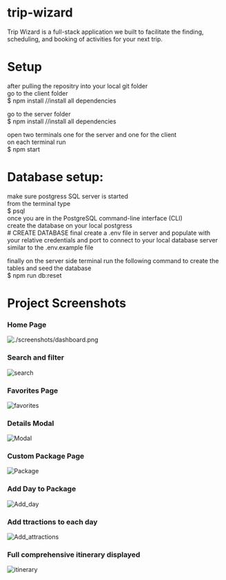 # trip-wizard  
Trip Wizard is a full-stack application we built to facilitate the finding, scheduling, and booking of activities for your next trip.

# Setup
after pulling the repositry into your local git folder  
go to the client folder     
    $ npm install       //install all dependencies  

go to the server folder  
    $ npm install       //install all dependencies  

open two terminals one for the server and one for the client   
on each terminal run   
    $ npm start

# Database setup:  
make sure postgress SQL server is started   
from the terminal type  
    $ psql  
once you are in the PostgreSQL command-line interface (CLI)   
create the database on your local postgress  
    # CREATE DATABASE final 
create a .env file in server and populate with your relative credentials and port to connect to your local database server similar to the .env.example file

finally on the server side terminal run the following command to create the tables and seed the database  
    $ npm run db:reset    
# Project Screenshots
### Home Page
![./screenshots/dashboard.png](https://github.com/jimmyabou/trip-wizard/blob/master/screenshots/home.png?raw=true)

### Search and filter
![search](https://github.com/jimmyabou/trip-wizard/blob/master/screenshots/serach.png?raw=true)
### Favorites Page
![favorites](https://github.com/jimmyabou/trip-wizard/blob/master/screenshots/favorites.png?raw=true)

### Details Modal
![Modal](https://github.com/jimmyabou/trip-wizard/blob/master/screenshots/modal_home.png?raw=true)
### Custom Package Page
![Package](https://github.com/jimmyabou/trip-wizard/blob/master/screenshots/create_packages.png?raw=true)
### Add Day to Package
![Add_day](https://github.com/jimmyabou/trip-wizard/assets/128553101/c9d89963-7326-4abb-8d8a-cbc78d20cf4d)
### Add ttractions to each day
![Add_attractions](https://github.com/jimmyabou/trip-wizard/blob/master/screenshots/select_attraction_modal.png?raw=true)
### Full comprehensive itinerary displayed
![itinerary](https://github.com/jimmyabou/trip-wizard/blob/master/screenshots/itinerary.png?raw=true)


